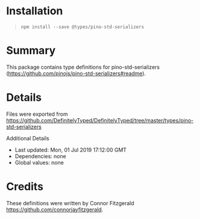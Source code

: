 # Installation
> `npm install --save @types/pino-std-serializers`

# Summary
This package contains type definitions for pino-std-serializers (https://github.com/pinojs/pino-std-serializers#readme).

# Details
Files were exported from https://github.com/DefinitelyTyped/DefinitelyTyped/tree/master/types/pino-std-serializers

Additional Details
 * Last updated: Mon, 01 Jul 2019 17:12:00 GMT
 * Dependencies: none
 * Global values: none

# Credits
These definitions were written by Connor Fitzgerald <https://github.com/connorjayfitzgerald>.
